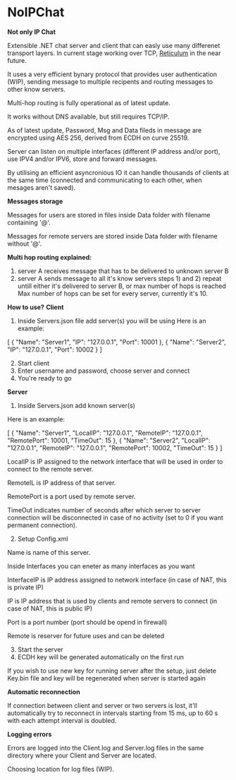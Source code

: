 # NoIPChat
**Not only IP Chat**

Extensible .NET chat server and client that can easly use many differenet transport layers. In current stage working over TCP, <a href="https://github.com/markqvist/Reticulum">Reticulum</a> in the near future.

It uses a very efficient bynary protocol that provides user authentication (WIP), sending message to multiple recipents and routing messages to other know servers.

Multi-hop routing is fully operational as of latest update.

It works without DNS available, but still requires TCP/IP.

As of latest update, Password, Msg and Data fileds in message are encrypted using AES 256, derived from ECDH on curve 25519.

Server can listen on multiple interfaces (different IP address and/or port), use IPV4 and/or IPV6, store and forward messages.

By utilising an efficient asyncronious IO it can handle thousands of clients at the same time (connected and communicating to each other, when mesages aren't saved).

**Messages storage**

Messages for users are stored in files inside Data folder with filename containing '@'.

Messages for remote servers are stored inside Data folder with filename without '@'.

**Multi hop routing explained:**
1) server A receives message that has to be delivered to unknown server B
2) server A sends message to all it's know servers
steps 1) and 2) repeat untill either it's delivered to server B, or max number of hops is reached
Max number of hops can be set for every server, currently it's 10.

**How to use?**
**Client**
1) Inside Servers.json file add server(s) you will be using
Here is an example:

[
  {
    "Name": "Server1",
    "IP": "127.0.0.1",
    "Port": 10001
  },
  {
    "Name": "Server2",
    "IP": "127.0.0.1",
    "Port": 10002
  }
]

2) Start client
3) Enter username and password, choose server and connect
4) You're ready to go

**Server**
1) Inside Servers.json add known server(s)

Here is an example:

[
  {
    "Name": "Server1",
    "LocalIP": "127.0.0.1",
    "RemoteIP": "127.0.0.1",
    "RemotePort": 10001,
    "TimeOut":  15
  },
  {
    "Name": "Server2",
    "LocalIP": "127.0.0.1",
    "RemoteIP": "127.0.0.1",
    "RemotePort": 10002,
    "TimeOut":  15
  }
]

LocalIP is IP assigned to the network interface that will be used in order to connect to the remote server.

RemoteIL is IP address of that server.

RemotePort is a port used by remote server.

TimeOut indicates number of seconds after which server to server connection will be disconnected in case of no activity (set to 0 if you want permanent connection).

2) Setup Config.xml

Name is name of this server.

Inside Interfaces you can eneter as many interfaces as you want

InterfaceIP is IP address assigned to network interface (in case of NAT, this is private IP)

IP is IP address that is used by clients and remote servers to connect (in case of NAT, this is public IP)

Port is a port number (port should be opend in firewall)

Remote is reserver for future uses and can be deleted

3) Start the server
4) ECDH key will be generated automatically on the first run

If you wish to use new key for running server after the setup, just delete Key.bin file and key will be regenerated when server is started again

**Automatic reconnection**

If connection between client and server or two servers is lost, it'll automatically try to reconnect in intervals starting from 15 ms, up to 60 s with each attempt interval is doubled.

**Logging errors**

Errors are logged into the Client.log and Server.log files in the same directory where your Client and Server are located.

Choosing location for log files (WIP).